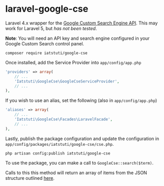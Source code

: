 # laravel-google-cse

Laravel 4.x wrapper for the [Google Custom Search Engine API](https://developers.google.com/custom-search/). This may work for Laravel 5, but *has not been tested*.

**Note**: You will need an API key and search engine configured in your Google Custom Search control panel.

```
composer require iatstuti/google-cse
```

Once installed, add the Service Provider into `app/config/app.php`

```php
'providers' => array(
    // ...
    'Iatstuti\GoogleCse\GoogleCseServiceProvider',
    // ...
),
```

If you wish to use an alias, set the following (also in `app/config/app.php`)

```php
'aliases' => array(
    // ...
    'Iatstuti\GoogleCse\Facades\LaravelFacade',
    // ...
),
```

Lastly, publish the package configuration and update the configuration in `app/config/packages/iatstuti/google-cse/cse.php`.

```
php artisan config:publish iatstuti/google-cse
```

To use the package, you can make a call to `GoogleCse::search($term)`.

Calls to this this method will return an array of items from the JSON structure outlined [here](https://developers.google.com/custom-search/json-api/v1/reference/cse/list).
